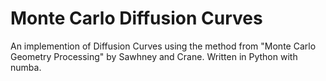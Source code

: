 # Monte Carlo Diffusion Curves

An implemention of Diffusion Curves using the method from "Monte Carlo Geometry Processing" by Sawhney and Crane. Written in Python with numba.